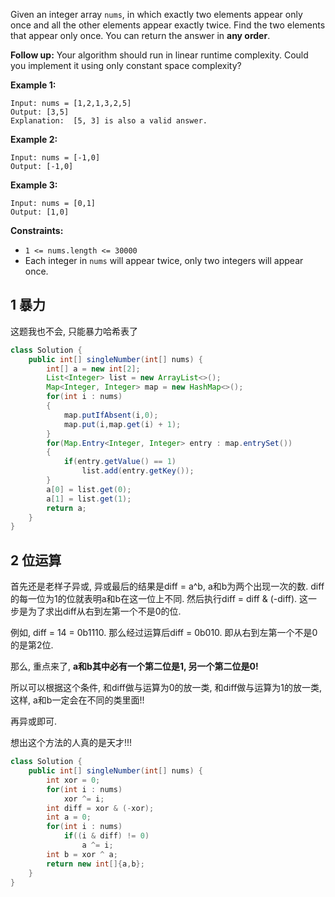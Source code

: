Given an integer array `nums`, in which exactly two elements appear only once and all the other elements appear exactly twice. Find the two elements that appear only once. You can return the answer in **any order**.

**Follow up:** Your algorithm should run in linear runtime complexity. Could you implement it using only constant space complexity?

 

**Example 1:**

```
Input: nums = [1,2,1,3,2,5]
Output: [3,5]
Explanation:  [5, 3] is also a valid answer.
```

**Example 2:**

```
Input: nums = [-1,0]
Output: [-1,0]
```

**Example 3:**

```
Input: nums = [0,1]
Output: [1,0]
```

 

**Constraints:**

- `1 <= nums.length <= 30000`
-  Each integer in `nums` will appear twice, only two integers will appear once.

## 1 暴力

这题我也不会, 只能暴力哈希表了

```java
class Solution {
    public int[] singleNumber(int[] nums) {
        int[] a = new int[2];
        List<Integer> list = new ArrayList<>();
        Map<Integer, Integer> map = new HashMap<>();
        for(int i : nums)
        {
            map.putIfAbsent(i,0);
            map.put(i,map.get(i) + 1);
        }
        for(Map.Entry<Integer, Integer> entry : map.entrySet())
        {
            if(entry.getValue() == 1)
                list.add(entry.getKey());
        }
        a[0] = list.get(0);
        a[1] = list.get(1);
        return a;
    }
}
```

## 2 位运算

首先还是老样子异或, 异或最后的结果是diff = a^b, a和b为两个出现一次的数. diff的每一位为1的位就表明a和b在这一位上不同. 然后执行diff = diff & (-diff). 这一步是为了求出diff从右到左第一个不是0的位.

例如, diff = 14 = 0b1110. 那么经过运算后diff = 0b010. 即从右到左第一个不是0的是第2位.

那么, 重点来了, **a和b其中必有一个第二位是1, 另一个第二位是0!**

所以可以根据这个条件, 和diff做与运算为0的放一类, 和diff做与运算为1的放一类, 这样, a和b一定会在不同的类里面!!

再异或即可.

想出这个方法的人真的是天才!!!

```java
class Solution {
    public int[] singleNumber(int[] nums) {
        int xor = 0;
        for(int i : nums)
            xor ^= i;
        int diff = xor & (-xor);
        int a = 0;
        for(int i : nums)
            if((i & diff) != 0)
                a ^= i;
        int b = xor ^ a;
        return new int[]{a,b};
    }
}
```

